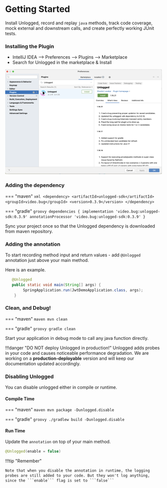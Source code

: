 # Getting Started

Install Unlogged, record and replay ```java``` methods, track code coverage, mock external and downstream calls, and create perfectly working JUnit tests. 

### Installing the Plugin

* IntelliJ IDEA --> Preferences --> Plugins --> Marketplace
* Search for Unlogged in the marketplace & Install

![](assets/images/1.png)

### Adding the dependency

=== "maven"
    ``` xml
    <dependency>
      <artifactId>unlogged-sdk</artifactId>
      <groupId>video.bug</groupId>
      <version>0.3.9</version>
    </dependency>
    ```

=== "gradle"
    ``` groovy
    dependencies
    {
        implementation 'video.bug:unlogged-sdk:0.3.9'
        annotationProcessor 'video.bug:unlogged-sdk:0.3.9'
    }
    ```

Sync your project once so that the Unlogged dependency is downloaded from maven repository.

### Adding the annotation
To start recording method input and return values - add ```@Unlogged``` annotation just above your main method.

Here is an example.

```java hl_lines="1"
   @Unlogged
   public static void main(String[] args) {
        SpringApplication.run(JwtDemoApplication.class, args);
    }
```

### Clean, and Debug!

=== "maven"
    ``` maven
    mvn clean
    ```

=== "gradle"
    ``` groovy
    gradle clean
    ```

Start your application in debug mode to call any java function directly.

!!!danger "DO NOT deploy Unlogged in production!"
    Unlogged adds probes in your code and causes noticeable performance degradation. We are working on a **production-deployable** version and will keep our documentation updated accordingly.

### Disabling Unlogged

You can disable unlogged either in compile or runtime.

#### Compile Time

=== "maven"
    ``` maven
    mvn package -Dunlogged.disable
    ```

=== "gradle"
    ``` groovy
    ./gradlew build -Dunlogged.disable
    ```

#### Run Time

Update the ```annotation``` on top of your main method.

``` Java
@Unlogged(enable = false)
```

!!!tip "Remember" 

    Note that when you disable the annotation in runtime, the logging probes are still added to your code. But they won't log anything, since the ```enable``` flag is set to ```false```